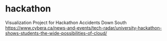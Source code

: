# hackathon
Visualization Project for Hackathon
Accidents Down South
https://www.cybera.ca/news-and-events/tech-radar/university-hackathon-shows-students-the-wide-possibilities-of-cloud/
